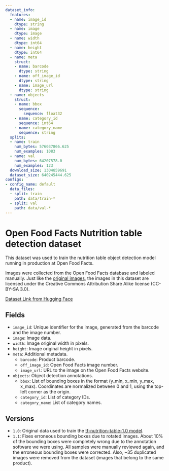 ```yaml
---
dataset_info:
  features:
  - name: image_id
    dtype: string
  - name: image
    dtype: image
  - name: width
    dtype: int64
  - name: height
    dtype: int64
  - name: meta
    struct:
    - name: barcode
      dtype: string
    - name: off_image_id
      dtype: string
    - name: image_url
      dtype: string
  - name: objects
    struct:
    - name: bbox
      sequence:
        sequence: float32
    - name: category_id
      sequence: int64
    - name: category_name
      sequence: string
  splits:
  - name: train
    num_bytes: 576037866.625
    num_examples: 1083
  - name: val
    num_bytes: 64207578.0
    num_examples: 123
  download_size: 1304859691
  dataset_size: 640245444.625
configs:
- config_name: default
  data_files:
  - split: train
    path: data/train-*
  - split: val
    path: data/val-*
---
```



# Open Food Facts Nutrition table detection dataset

This dataset was used to train the nutrition table object detection model running in production at Open Food Facts.

Images were collected from the Open Food Facts database and labeled manually.
Just like the [original images](https://world.openfoodfacts.org/data), the images in this dataset are licensed under the Creative Commons Attribution Share Alike license (CC-BY-SA 3.0).

[Dataset Link from Hugging Face]([https://world.openfoodfacts.org/data](https://huggingface.co/datasets/openfoodfacts/nutrition-table-detection))

## Fields

- `image_id`: Unique identifier for the image, generated from the barcode and the image number.
- `image`: Image data.
- `width`: Image original width in pixels.
- `height`: Image original height in pixels.
- `meta`: Additional metadata.
    - `barcode`: Product barcode.
    - `off_image_id`: Open Food Facts image number.
    - `image_url`: URL to the image on the Open Food Facts website.
- `objects`: Object detection annotations.
    - `bbox`: List of bounding boxes in the format (y_min, x_min, y_max, x_max).
              Coordinates are normalized between 0 and 1, using the top-left corner as the origin.
    - `category_id`: List of category IDs.
    - `category_name`: List of category names.


## Versions

- `1.0`: Original data used to train the [tf-nutrition-table-1.0 model](https://github.com/openfoodfacts/robotoff-models/releases/tag/tf-nutrition-table-1.0).
- `1.1`: Fixes erroneous bounding boxes due to rotated images.
         About 10% of the bounding boxes were completely wrong due to the annotation software we were using.
         All samples were manually reviewed again, and the erroneous bounding boxes were corrected.
         Also, ~35 duplicated images were removed from the dataset (images that belong to the same product).
